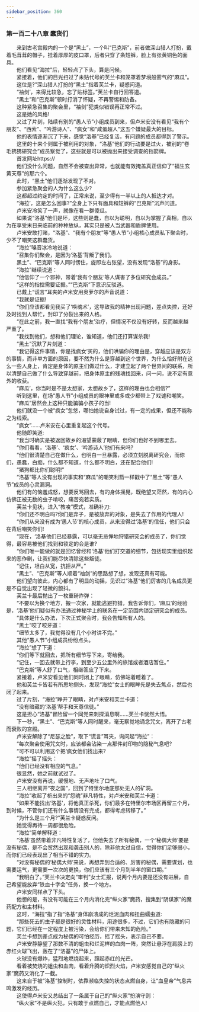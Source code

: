 ```yaml
---
sidebar_position: 360
---
```

### 第一百二十八章 蠢货们  


　　来到古老宫殿内的一个是“黑土”，一个叫“巴克斯”，前者做深山猎人打扮，戴着毛茸茸的帽子，挂着厚厚的皮口罩，后者只穿了条短裤，脸上有张黄铜色的面具。  
　　他们看见“海拉”后，轻轻点了下头，算是问候。  
　　紧接着，他们的目光扫过了未贴代号的芙兰卡和笼罩着梦境般雾气的“麻瓜”。  
　　这位是?”深山猎人打扮的“黑土”指着芙兰卡，疑惑问道。  
　　“袖剑’，来得比较急，忘了贴标签。”芙兰卡自行回答道。  
　　“黑土”和“巴克斯”顿时打消了怀疑，不再警惕和防备。  
　　这种紧急召集的聚会里，“袖剑”犯类似错误再正常不过。  
　　这是她的风格!  
　　又过了片刻，陆续有别的“愚人节”小组成员到来，但卢米安没有看见“我有个朋友”、“西索”、“吟游诗人”、“疯女”和“咸蛋超人”这五个嫌疑最大的目标。  
　　他的表情逐渐沉了下来，感觉“洛基”已经复活，有问题的成员都得到了警示。  
　　这里的十来个则属于被利用的对象，“洛基”他们的行动要是过火，被别的“卷毛狒狒研究会”成员察觉了，这些就是可以被抛出来接受调查的挡箭牌。  
　　首发网址https://  
　　他们没什么问题，自然不会被查出异常，也就能有效掩盖真正信仰了“福生玄黄天尊”的那六个。  
　　此时，“黑土”他们逐渐发现了不对。  
　　参加紧急聚会的人为什么这么少?  
　　这都超过约定的时间了，正常来说，至少得有一半以上的人抵达才对。  
　　“海拉’，这是怎么回事?”全身上下只有面具和短裤的“巴克斯”沉声问道。  
　　卢米安冷笑了一声，就像在看一群傻瓜。  
　　如果说“洛基”他们是坏，这些则是蠢，自以为聪明，自以为掌握了真相，自以为在享受末日来临前的种种放纵，其实只是被人当武器和盾牌使用。  
　　卢米安敢打赌，“洛基”、“我有个朋友”等“愚人节”小组核心成员私下聚会时，少不了嘲笑这群蠢货。  
　　“海拉”嗓音冰冷地说道：  
　　“召集你们聚会，是因为‘洛基’背叛了我们。  
　　黑土”、“巴克斯”等人同时愣住，旋即左右张望，没有发现“洛基”的身影。  
　　“海拉”继续说道：  
　　“他信仰了一个邪神，带着‘我有个朋友’等人谋害了多位研究会成员。”  
　　“这样的指控需要证据。”“巴克斯”下意识反驳道。  
　　已戴上“谎言”耳夹的卢米安用奥萝尔的声音说道：  
　　“我就是证据!  
　　“你们应该都看见我买了‘唤魂术’，这导致我的精神出现问题，差点失控，还好及时找到人帮忙，封印了分裂出来的人格。  
　　“在此之前，我一直找“我有个朋友’治疗，但情况不仅没有好转，反而越来越严重了。  
　　“我找到他们，想和他们理论，谁知道，他们还打算谋杀我!  
　　“黑土”沉默了片刻道：  
　　“我记得这件事情，你是找疯女’买的，他们哄骗你的理由是，穿越应该是双方的事情，而非单方面的原因，要不然为什么是穿越到这个世界，为什么恰好附在这么一些人身上，肯定是身体的原主们做过什么，才建立起了两个世界间的联系，所以清楚自己做了什么导致穿越前，把身体原主的残魂找回来，问一问，说不定有意外的收获。  
　　“麻瓜’，你当时是不是太想家，太想故乡了，这样的理由也会相信?”  
　　听到这里，在场“愚人节”小组成员的眼神里或多或少都带上了戏谑和嘲笑。  
　　“麻瓜”居然会上这种只能骗骗小孩子的当!  
　　他们就没一个被“疯女”忽悠，哪怕她说自身试过，有一定的成果，但还不能称之为线索。  
　　“疯女”……卢米安在心里重复起这个代号。  
　　他随即笑道:  
　　“我当时确实是被返回故乡的渴望蒙蔽了眼睛，但你们也好不到哪里去。  
　　“你们看看，‘洛基’、‘疯女’、‘吟游诗人’他们有来吗?  
　　“他们很清楚自己在做什么，也明白一旦暴露，必须立刻脱离研究会，而你们，愚蠢，白痴，什么都不知道，什么都不明白，还在配合他们!  
　　“猪狗都比你们聪明!”  
　　“洛基”等人没有出现的事实和“麻瓜”的嘲笑利箭一样戳中了“黑土”等“愚人节”成员的心灵漏洞。  
　　他们有的恼羞成怒，想要反骂回去，有的身体摇晃，既绝望又茫然，有的内心仿佛正被无数的虫子啃咬，痛苦宛若实质。  
　　芙兰卡见状，进入“教唆”模式，准确补刀:  
　　“你们还不明白吗?你们是弃子，是被放弃的对象，是失去了作用的代理人!  
　　“你们从来没有成为‘愚人节’的核心成员，从来没得过‘洛基’的信任，他们只会在背后嘲笑你们!  
　　“现在，‘洛基他们已经暴露，可以毫无忌惮地狩猎研究会的成员了，你们觉得，最容易被他们找到和锁定的会是谁?  
　　“你们唯一能做的就是回忆曾经和‘洛基’他们打交道的细节，包括现实里组织起来的恶作剧，让我们能尽快清除这些叛徒。  
　　“记住，坦白从宽，抗拒从严。”  
　　“黑土”、“巴克斯”等人顺着“袖剑”的思路想了想，发现还真有可能。  
　　他们望向彼此，内心都有了明显的动摇，见识过“洛基”他们厉害的几名成员更是不自觉出现了轻微的颤抖。  
　　芙兰卡最后抛出了一枚重磅炸弹：  
　　“不要以为换个地方，搬一次家，就能逃避狩猎，我告诉你们，‘麻瓜’的经验是，‘洛基’他们疑似有办法通过神秘学上的联系在一定范围内锁定研究会的成员。  
　　“具体是什么办法，下次正式聚会时，我会告知所有人的。  
　　“黑土”咬了咬牙道：  
　　“细节太多了，我觉得没有几个小时讲不完。”  
　　其他“愚人节”小组成员纷纷点头。  
　　“海拉”想了下道：  
　　“你们等下就回去，把所有细节写下来，寄给我。  
　　“记住，一回去就带上行李，到至少五公里外的旅馆或者酒店暂住。”  
　　“巴克斯”等人舒了口气，相继答应了下来。  
　　紧接着，卢米安看见他们同时闭上了眼睛，仿佛站着睡着了。  
　　他和芙兰卡皆若有所思地侧头，发现“海拉”女士的眼眸先是失去焦点，然后也闭了起来。  
　　过了片刻，“海拉”睁开了眼睛，对卢米安和芙兰卡道：  
　　“没有暗藏的‘洛基’帮手和天尊信徒。”  
　　这是担心“洛基”冒险留一个同党来刺探消息啊……芙兰卡恍然大悟。  
　　下一秒，“黑土”、“巴克斯”等人同时醒来，毫无察觉地诵念咒文，离开了古老而衰败的宫殿。  
　　卢米安解除了“尼瑟之脸”，取下“谎言”耳夹，询问起“海拉”：  
　　“每次聚会使用咒文时，应该都会沾染一点那件封印物的隐秘气息吧?  
　　“可不可以利用这个把‘疯女他们找出来?  
　　“海拉”摇了摇头：  
　　“他们已经没有相应的气息。”  
　　很显然，她之前就试过了。  
　　卢米安没有再说，缓慢地、无声地吐了口气。  
　　三人相继离开“夜之国”，回到了特里尔地底那处无人的矿洞。  
　　“海拉”收起了析出来的“怨魂”非凡特性，对卢米安和芙兰卡道：  
　　“如果不能找出‘洛基’，将他真正杀死，你们最多在特里尔市场区再留三个月，到时候，不管你们还有什么事情没有完成，都得考虑转移了。”  
　　“为什么是三个月?”芙兰卡疑惑反问。  
　　她觉得再待一周都很危险。  
　　“海拉”简单解释道：  
　　“洛基’虽然带着非凡特性复活了，但他失去了所有秘偶，一个‘秘偶大师’要是没有秘偶，是不会贸然出现和袭击别人的，除非他太过自信，觉得你们足够弱小，而你们已经表现出了相当不错的实力。  
　　“对没有秘偶的‘秘偶大师’来说，再想弄到合适的、厉害的秘偶，需要谋划，也需要运气，更需要一次次的更换，你们应该有三个月到半年的窗口期。”  
　　“我明白了。”芙兰卡决定向“审判”女士汇报，说两个月内要是还没有进展，自己希望能放弃“铁血十字会”任务，换一个地方。  
　　卢米安同样点了下头。  
　　他想的是，有没有可能在三个月内消化完“纵火家”魔药，搜集到“阴谋家”的魔药配方和主材料。  
　　这时，“海拉”指了指“洛基”身体崩溃成的烂泥血肉和扭曲蠕虫道:  
　　“那些死去的虫子都是很好的灵性材料，用途很多，不过，它们也有隐藏的问题，它们已经在一定程度上被污染，会给你们带来未知的危险。”  
　　芙兰卡想到差点成为秘偶的可怕经历，摇了摇头，表示自己不要。  
　　卢米安静静望了那数不清的蛆虫和烂泥样的血肉一阵，突然让悬浮在肩膀上的赤红火球飞出，轰在了“洛基”的尸体上。  
　　火球没有爆炸，猛烈地燃烧起来，蹿起赤红的光芒。  
　　看着被焚烧的蛆虫和血肉，看着升腾的炽烈火焰，卢米安感觉自己的“纵火家”魔药又消化了一截。  
　　这来自于被“洛基”控制时，依靠濒临失控的状态点燃自身，让“血皇帝”气息共鸣激发的经历。  
　　这使得卢米安又总结出了一条属于自己的“纵火家”扮演守则：  
　　“纵火家”不是纵火犯，只有敢于点燃自己，才能点燃他人!  

